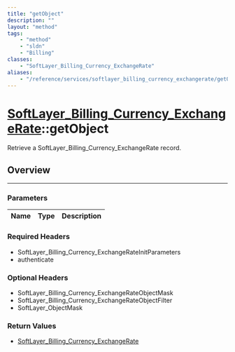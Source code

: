 ```yaml
---
title: "getObject"
description: ""
layout: "method"
tags:
    - "method"
    - "sldn"
    - "Billing"
classes:
    - "SoftLayer_Billing_Currency_ExchangeRate"
aliases:
    - "/reference/services/softlayer_billing_currency_exchangerate/getObject"
---
```

# [SoftLayer_Billing_Currency_ExchangeRate](/reference/services/SoftLayer_Billing_Currency_ExchangeRate)::getObject

Retrieve a SoftLayer_Billing_Currency_ExchangeRate record.


## Overview 


-----

### Parameters 
|Name | Type | Description |
| --- | --- | --- |


### Required Headers
* SoftLayer_Billing_Currency_ExchangeRateInitParameters
* authenticate


### Optional Headers
* SoftLayer_Billing_Currency_ExchangeRateObjectMask
* SoftLayer_Billing_Currency_ExchangeRateObjectFilter
* SoftLayer_ObjectMask

### Return Values
* <a href='/reference/datatypes/SoftLayer_Billing_Currency_ExchangeRate'>SoftLayer_Billing_Currency_ExchangeRate </a>




